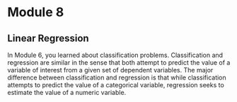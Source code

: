 # Module 8

## Linear Regression
In Module 6, you learned about classification problems. Classification and regression are similar in the sense that both attempt to predict the value of a variable of interest from a given set of dependent variables. The major difference between classification and regression is that while classification attempts to predict the value of a categorical variable, regression seeks to estimate the value of a numeric variable.